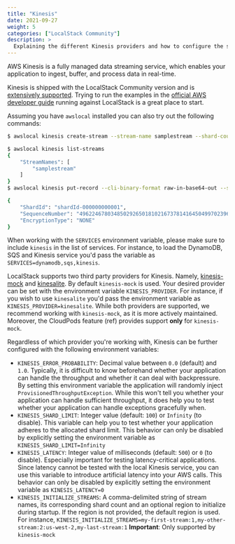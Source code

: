 ```yaml
---
title: "Kinesis"
date: 2021-09-27
weight: 5
categories: ["LocalStack Community"]
description: >
  Explaining the different Kinesis providers and how to configure the service.
---
```


AWS Kinesis is a fully managed data streaming service, which enables your application to ingest, buffer, and process data in real-time. 

Kinesis is shipped with the LocalStack Community version and is [extensively supported](https://github.com/localstack/localstack/blob/master/doc/feature_coverage.md). Trying to run the examples in the [official AWS developer guide](https://docs.aws.amazon.com/streams/latest/dev/introduction.html) running against LocalStack is a great place to start.

Assuming you have `awslocal` installed you can also try out the following commands:

```bash
$ awslocal kinesis create-stream --stream-name samplestream --shard-count 

$ awslocal kinesis list-streams 
{
    "StreamNames": [
        "samplestream"
    ]
}
$ awslocal kinesis put-record --cli-binary-format raw-in-base64-out --stream-name samplestream --data '{"symbol":"TEST","sampleno":42}' --partition-key test1 

{
    "ShardId": "shardId-000000000001",
    "SequenceNumber": "49622467803485029265018102167378141645049970239670845458",
    "EncryptionType": "NONE"
}
```

When working with the `SERVICES` environment variable, please make sure to include `kinesis` in the list of services. For instance, to load the DynamoDB, SQS and Kinesis service you'd pass the variable as `SERVICES=dynamodb,sqs,kinesis`.

LocalStack supports two third party providers for Kinesis. Namely, [kinesis-mock](https://github.com/etspaceman/kinesis-mock) and [kinesalite](https://github.com/mhart/kinesalite). By default `kinesis-mock` is used. Your desired provider can be set with the environment variable `KINESIS_PROVIDER`. For instance, if you wish to use `kinesalite` you'd pass the environment variable as `KINESIS_PROVIDER=kinesalite`. While both providers are supported, we recommend working with `kinesis-mock`, as it is more actively maintained. Moreover, the CloudPods feature (ref) provides support **only** for `kinesis-mock`. 

Regardless of which provider you're working with, Kinesis can be further configured with the following environment variables:

- `KINESIS_ERROR_PROBABILITY`: Decimal value between `0.0` (default) and `1.0`. 
  Typically, it is difficult to know beforehand whether your application can handle the throughput and whether it can deal with backpressure.  By setting this environment variable the application will randomly inject `ProvisionedThroughputException`. While this won't tell you whether your application can handle sufficient throughput, it does help you to test whether your application can handle exceptions gracefully when.  
- `KINESIS_SHARD_LIMIT`: Integer value (default: `100`) or `Infinity` (to disable). 
  This variable can help you to test whether your application adheres to the allocated shard limit.
  This behavior can only be disabled by explicitly setting the environment variable as `KINESIS_SHARD_LIMIT=Infinity` 
- `KINESIS_LATENCY`: Integer value of milliseconds (default: `500`) or `0` (to disable).
  Especially important for testing latency-critical applications. Since latency cannot be tested with the local Kinesis service, you can use this variable to introduce artificial latency into your AWS calls.
  This behavior can only be disabled by explicitly setting the environment variable as `KINESIS_LATENCY=0` 
- `KINESIS_INITIALIZE_STREAMS`: A comma-delimited string of stream names, its corresponding shard count and an optional region to initialize during startup. If the region is not provided, the default region is used. For instance, `KINESIS_INITIALIZE_STREAMS=my-first-stream:1,my-other-stream:2:us-west-2,my-last-stream:1` 
  **Important**: Only supported by `kinesis-mock`

